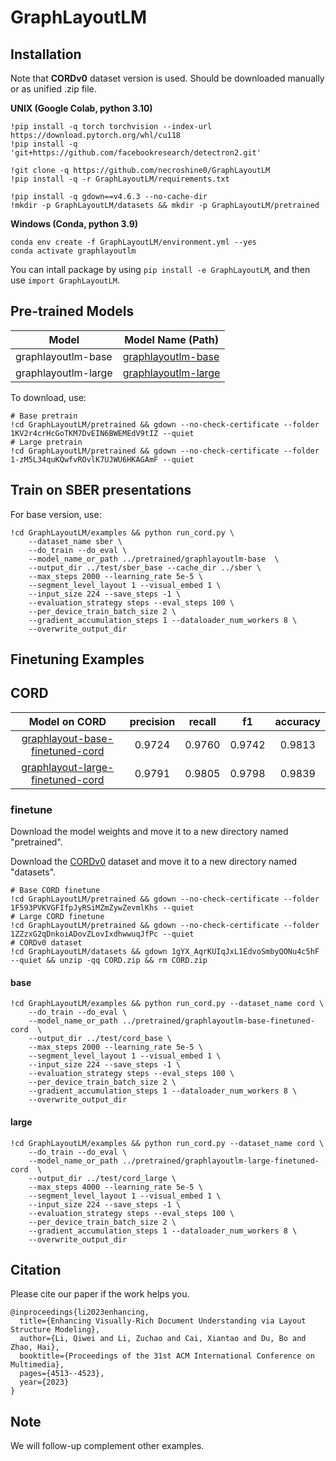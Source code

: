 # GraphLayoutLM

## Installation

Note that **CORDv0** dataset version is used. Should be downloaded manually or as unified .zip file. 

**UNIX (Google Colab, python 3.10)**

```
!pip install -q torch torchvision --index-url https://download.pytorch.org/whl/cu118
!pip install -q 'git+https://github.com/facebookresearch/detectron2.git'

!git clone -q https://github.com/necroshine0/GraphLayoutLM
!pip install -q -r GraphLayoutLM/requirements.txt

!pip install -q gdown==v4.6.3 --no-cache-dir
!mkdir -p GraphLayoutLM/datasets && mkdir -p GraphLayoutLM/pretrained
```

**Windows (Conda, python 3.9)**

```
conda env create -f GraphLayoutLM/environment.yml --yes
conda activate graphlayoutlm
```

You can intall package by using `pip install -e GraphLayoutLM`, and then use `import GraphLayoutLM`.

## Pre-trained Models
| Model               | Model Name (Path)                                                                                              | 
|---------------------|----------------------------------------------------------------------------------------------------------------|
| graphlayoutlm-base  | [graphlayoutlm-base](https://drive.google.com/drive/folders/1KV2r4crHcGoTKM7DvEIN6BWEMEdV9tIZ?usp=drive_link)  |
| graphlayoutlm-large | [graphlayoutlm-large](https://drive.google.com/drive/folders/1-zM5L34quKQwfvROvlK7UJWU6HKAGAmF?usp=drive_link) |


To download, use:
```
# Base pretrain
!cd GraphLayoutLM/pretrained && gdown --no-check-certificate --folder 1KV2r4crHcGoTKM7DvEIN6BWEMEdV9tIZ --quiet
# Large pretrain
!cd GraphLayoutLM/pretrained && gdown --no-check-certificate --folder 1-zM5L34quKQwfvROvlK7UJWU6HKAGAmF --quiet
```

## Train on SBER presentations

For base version, use:

```
!cd GraphLayoutLM/examples && python run_cord.py \
    --dataset_name sber \
    --do_train --do_eval \
    --model_name_or_path ../pretrained/graphlayoutlm-base  \
    --output_dir ../test/sber_base --cache_dir ../sber \
    --max_steps 2000 --learning_rate 5e-5 \
    --segment_level_layout 1 --visual_embed 1 \
    --input_size 224 --save_steps -1 \
    --evaluation_strategy steps --eval_steps 100 \
    --per_device_train_batch_size 2 \
    --gradient_accumulation_steps 1 --dataloader_num_workers 8 \
    --overwrite_output_dir
```

## Finetuning Examples

## CORD

  |Model on CORD                                                                                                                | precision | recall |    f1    | accuracy |
  |:---------------------------------------------------------------------------------------------------------------------------:|:---------:|:------:|:--------:|:--------:|
  | [graphlayout-base-finetuned-cord](https://drive.google.com/drive/folders/1F593PVKVGFIfpJyRSiMZmZywZevmlKhs?usp=drive_link)  |   0.9724  | 0.9760 |  0.9742  |  0.9813  |
  | [graphlayout-large-finetuned-cord](https://drive.google.com/drive/folders/1ZZzxG2qDnkoiADovZLovIxdhwwuqJfPc?usp=drive_link) |   0.9791  | 0.9805 |  0.9798  |  0.9839  |

### finetune

Download the model weights and move it to a new directory named "pretrained".

Download the [CORDv0](https://huggingface.co/datasets/naver-clova-ix/cord-v2) dataset and move it to a new directory named "datasets".

```
# Base CORD finetune
!cd GraphLayoutLM/pretrained && gdown --no-check-certificate --folder 1F593PVKVGFIfpJyRSiMZmZywZevmlKhs --quiet
# Large CORD finetune
!cd GraphLayoutLM/pretrained && gdown --no-check-certificate --folder 1ZZzxG2qDnkoiADovZLovIxdhwwuqJfPc --quiet
# CORDv0 dataset
!cd GraphLayoutLM/datasets && gdown 1gYX_AqrKUIqJxL1EdvoSmbyQONu4c5hF --quiet && unzip -qq CORD.zip && rm CORD.zip
```

#### base

```
!cd GraphLayoutLM/examples && python run_cord.py --dataset_name cord \
    --do_train --do_eval \
    --model_name_or_path ../pretrained/graphlayoutlm-base-finetuned-cord  \
    --output_dir ../test/cord_base \
    --max_steps 2000 --learning_rate 5e-5 \
    --segment_level_layout 1 --visual_embed 1 \
    --input_size 224 --save_steps -1 \
    --evaluation_strategy steps --eval_steps 100 \
    --per_device_train_batch_size 2 \
    --gradient_accumulation_steps 1 --dataloader_num_workers 8 \
    --overwrite_output_dir
```

#### large

```
!cd GraphLayoutLM/examples && python run_cord.py --dataset_name cord \
    --do_train --do_eval \
    --model_name_or_path ../pretrained/graphlayoutlm-large-finetuned-cord  \
    --output_dir ../test/cord_large \
    --max_steps 4000 --learning_rate 5e-5 \
    --segment_level_layout 1 --visual_embed 1 \
    --input_size 224 --save_steps -1 \
    --evaluation_strategy steps --eval_steps 100 \
    --per_device_train_batch_size 2 \
    --gradient_accumulation_steps 1 --dataloader_num_workers 8 \
    --overwrite_output_dir
```


## Citation
Please cite our paper if the work helps you.
```
@inproceedings{li2023enhancing,
  title={Enhancing Visually-Rich Document Understanding via Layout Structure Modeling},
  author={Li, Qiwei and Li, Zuchao and Cai, Xiantao and Du, Bo and Zhao, Hai},
  booktitle={Proceedings of the 31st ACM International Conference on Multimedia},
  pages={4513--4523},
  year={2023}
}
```


## Note

We will follow-up complement other examples.
